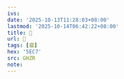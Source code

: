 ```yaml
---
ivs:
date: '2025-10-13T11:28:03+08:00'
lastmod: '2025-10-14T06:42:22+08:00'
title: 󰛌
url: 󰛌
tags: [廇]
hex: '5EC7'
src: GHZR
note:
---
```

